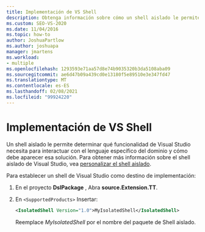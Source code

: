 ```yaml
---
title: Implementación de VS Shell
description: Obtenga información sobre cómo un shell aislado le permite determinar qué funcionalidad de Visual Studio necesita para interactuar con el DSL y cómo debe aparecer esa solución.
ms.custom: SEO-VS-2020
ms.date: 11/04/2016
ms.topic: how-to
author: JoshuaPartlow
ms.author: joshuapa
manager: jmartens
ms.workload:
- multiple
ms.openlocfilehash: 1293593e71aa57d8e74b9035320b3da5108aba09
ms.sourcegitcommit: ae6d47b09a439cd0e13180f5e89510e3e347fd47
ms.translationtype: MT
ms.contentlocale: es-ES
ms.lasthandoff: 02/08/2021
ms.locfileid: "99924220"
---
```

# <a name="vs-shell-deployment"></a>Implementación de VS Shell

Un shell aislado le permite determinar qué funcionalidad de Visual Studio necesita para interactuar con el lenguaje específico del dominio y cómo debe aparecer esa solución. Para obtener más información sobre el shell aislado de Visual Studio, vea [personalizar el shell aislado](https://visualstudio.microsoft.com/vs/older-downloads/isolated-shell/).

Para establecer un shell de Visual Studio como destino de implementación:

1. En el proyecto **DslPackage** , Abra **source.Extension.TT**.

2. En `<SupportedProducts>` Insertar:

   ```xml
   <IsolatedShell Version="1.0">MyIsolatedShell</IsolatedShell>
   ```

   Reemplace *MyIsolatedShell* por el nombre del paquete de Shell aislado.